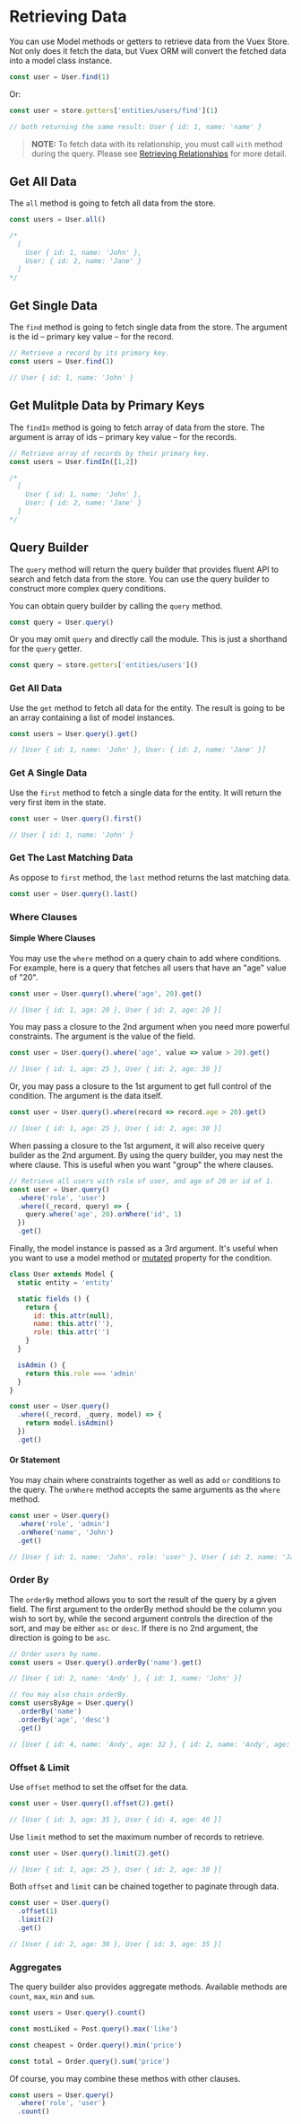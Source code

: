 # Retrieving Data

You can use Model methods or getters to retrieve data from the Vuex Store. Not only does it fetch the data, but Vuex ORM will convert the fetched data into a model class instance.

```js
const user = User.find(1)
```

Or: 

```js
const user = store.getters['entities/users/find'](1)

// both returning the same result: User { id: 1, name: 'name' }
```

> **NOTE:** To fetch data with its relationship, you must call `with` method during the query. Please see [Retrieving Relationships](../relationships/retrieving-relationships.md) for more detail.

## Get All Data

The `all` method is going to fetch all data from the store.

```js
const users = User.all()

/*
  [
    User { id: 1, name: 'John' },
    User: { id: 2, name: 'Jane' }
  ]
*/
```

## Get Single Data

The `find` method is going to fetch single data from the store. The argument is the id – primary key value – for the record.

```js
// Retrieve a record by its primary key.
const users = User.find(1)

// User { id: 1, name: 'John' }
```

## Get Mulitple Data by Primary Keys

The `findIn` method is going to fetch array of data from the store. The argument is array of ids – primary key value – for the records.

```js
// Retrieve array of records by their primary key.
const users = User.findIn([1,2])

/*
  [
    User { id: 1, name: 'John' },
    User: { id: 2, name: 'Jane' }
  ]
*/
```

## Query Builder

The `query` method will return the query builder that provides fluent API to search and fetch data from the store. You can use the query builder to construct more complex query conditions.

You can obtain query builder by calling the `query` method.

```js
const query = User.query()
```

Or you may omit `query` and directly call the module. This is just a shorthand for the `query` getter.

```js
const query = store.getters['entities/users']()
```

### Get All Data

Use the `get` method to fetch all data for the entity. The result is going to be an array containing a list of model instances.

```js
const users = User.query().get()

// [User { id: 1, name: 'John' }, User: { id: 2, name: 'Jane' }]
```

### Get A Single Data

Use the `first` method to fetch a single data for the entity. It will return the very first item in the state.

```js
const user = User.query().first()

// User { id: 1, name: 'John' }
```

### Get The Last Matching Data

As oppose to `first` method, the `last` method returns the last matching data.

```js
const user = User.query().last()
```

### Where Clauses

#### Simple Where Clauses

You may use the `where` method on a query chain to add where conditions. For example, here is a query that fetches all users that have an "age" value of "20".

```js
const user = User.query().where('age', 20).get()

// [User { id: 1, age: 20 }, User { id: 2, age: 20 }]
```

You may pass a closure to the 2nd argument when you need more powerful constraints. The argument is the value of the field.

```js
const user = User.query().where('age', value => value > 20).get()

// [User { id: 1, age: 25 }, User { id: 2, age: 30 }]
```

Or, you may pass a closure to the 1st argument to get full control of the condition. The argument is the data itself.

```js
const user = User.query().where(record => record.age > 20).get()

// [User { id: 1, age: 25 }, User { id: 2, age: 30 }]
```

When passing a closure to the 1st argument, it will also receive query builder as the 2nd argument. By using the query builder, you may nest the where clause. This is useful when you want "group" the where clauses.

```js
// Retrieve all users with role of user, and age of 20 or id of 1.
const user = User.query()
  .where('role', 'user')
  .where((_record, query) => {
    query.where('age', 20).orWhere('id', 1)
  })
  .get()
```

Finally, the model instance is passed as a 3rd argument. It's useful when you want to use a model method or [mutated](../advanced/accessors-and-mutators.md) property for the condition.

```js
class User extends Model {
  static entity = 'entity'

  static fields () {
    return {
      id: this.attr(null),
      name: this.attr(''),
      role: this.attr('')
    }
  }

  isAdmin () {
    return this.role === 'admin'
  }
}

const user = User.query()
  .where((_record, _query, model) => {
    return model.isAdmin()
  })
  .get()
```

#### Or Statement

You may chain where constraints together as well as add `or` conditions to the query. The `orWhere` method accepts the same arguments as the `where` method.

```js
const user = User.query()
  .where('role', 'admin')
  .orWhere('name', 'John')
  .get()

// [User { id: 1, name: 'John', role: 'user' }, User { id: 2, name: 'Jane', role: 'admin' }]
```

### Order By

The `orderBy` method allows you to sort the result of the query by a given field. The first argument to the orderBy method should be the column you wish to sort by, while the second argument controls the direction of the sort, and may be either `asc` or `desc`. If there is no 2nd argument, the direction is going to be `asc`.

```js
// Order users by name.
const users = User.query().orderBy('name').get()

// [User { id: 2, name: 'Andy' }, { id: 1, name: 'John' }]

// You may also chain orderBy.
const usersByAge = User.query()
  .orderBy('name')
  .orderBy('age', 'desc')
  .get()

// [User { id: 4, name: 'Andy', age: 32 }, { id: 2, name: 'Andy', age: 27 }]
```

### Offset & Limit

Use `offset` method to set the offset for the data.

```js
const user = User.query().offset(2).get()

// [User { id: 3, age: 35 }, User { id: 4, age: 40 }]
```

Use `limit` method to set the maximum number of records to retrieve.

```js
const user = User.query().limit(2).get()

// [User { id: 1, age: 25 }, User { id: 2, age: 30 }]
```

Both `offset` and `limit` can be chained together to paginate through data.

```js
const user = User.query()
  .offset(1)
  .limit(2)
  .get()

// [User { id: 2, age: 30 }, User { id: 3, age: 35 }]
```

### Aggregates

The query builder also provides aggregate methods. Available methods are `count`, `max`, `min` and `sum`.

```js
const users = User.query().count()

const mostLiked = Post.query().max('like')

const cheapest = Order.query().min('price')

const total = Order.query().sum('price')
```

Of course, you may combine these methos with other clauses.

```js
const users = User.query()
  .where('role', 'user')
  .count()
```
